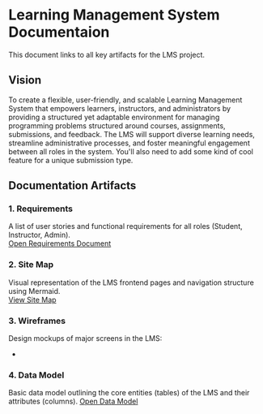 # Learning Management System Documentaion

This document links to all key artifacts for the LMS project.

## Vision
To create a flexible, user-friendly, and scalable Learning Management System that empowers learners, instructors, and administrators by providing a structured yet adaptable environment for managing programming problems structured around courses, assignments, submissions, and feedback. The LMS will support diverse learning needs, streamline administrative processes, and foster meaningful engagement between all roles in the system. You'll also need to add some kind of cool feature for a unique submission type.

## Documentation Artifacts

### 1. Requirements
A list of user stories and functional requirements for all roles (Student, Instructor, Admin).  
[Open Requirements Document](requirements.md)

### 2. Site Map
Visual representation of the LMS frontend pages and navigation structure using Mermaid.  
[View Site Map](sitemap.mmd)

### 3. Wireframes
Design mockups of major screens in the LMS:

-

### 4. Data Model
Basic data model outlining the core entities (tables) of the LMS and their attributes (columns).
[Open Data Model](datamodel.mmd)